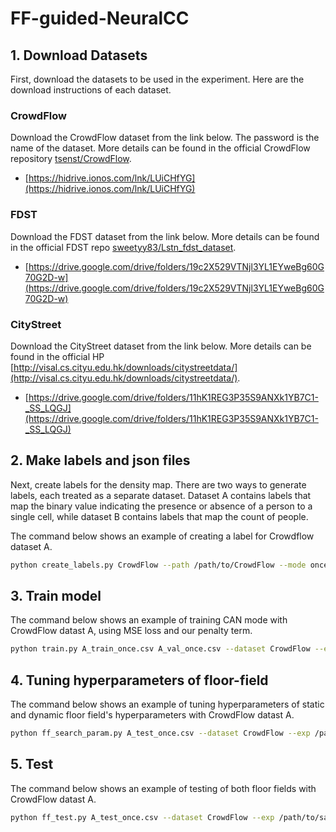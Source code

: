 # FF-guided-NeuralCC

## 1. Download Datasets
First, download the datasets to be used in the experiment. Here are the download instructions of each dataset.

### CrowdFlow
Download the CrowdFlow dataset from the link below. The password is the name of the dataset. More details can be found in the official CrowdFlow repository [tsenst/CrowdFlow](https://github.com/tsenst/CrowdFlow).
- [https://hidrive.ionos.com/lnk/LUiCHfYG](https://hidrive.ionos.com/lnk/LUiCHfYG)

### FDST
Download the FDST dataset from the link below. More details can be found in the official FDST repo [sweetyy83/Lstn_fdst_dataset](https://github.com/sweetyy83/Lstn_fdst_dataset).
- [https://drive.google.com/drive/folders/19c2X529VTNjl3YL1EYweBg60G70G2D-w](https://drive.google.com/drive/folders/19c2X529VTNjl3YL1EYweBg60G70G2D-w)

### CityStreet
Download the CityStreet dataset from the link below. More details can be found in the official HP [http://visal.cs.cityu.edu.hk/downloads/citystreetdata/](http://visal.cs.cityu.edu.hk/downloads/citystreetdata/).
- [https://drive.google.com/drive/folders/11hK1REG3P35S9ANXk1YB7C1-_SS_LQGJ](https://drive.google.com/drive/folders/11hK1REG3P35S9ANXk1YB7C1-_SS_LQGJ)

## 2. Make labels and json files
Next, create labels for the density map. There are two ways to generate labels, each treated as a separate dataset. Dataset A contains labels that map the binary value indicating the presence or absence of a person to a single cell, while dataset B contains labels that map the count of people.

The command below shows an example of creating a label for Crowdflow dataset A.
```sh
python create_labels.py CrowdFlow --path /path/to/CrowdFlow --mode once
```

## 3. Train model

The command below shows an example of training CAN mode with CrowdFlow datast A, using MSE loss and our penalty term.
```sh
python train.py A_train_once.csv A_val_once.csv --dataset CrowdFlow --exp /path/to/save_dir --penalty 0.1
```

## 4. Tuning hyperparameters of floor-field

The command below shows an example of tuning hyperparameters of static and dynamic floor field's hyperparameters with CrowdFlow datast A.
```sh
python ff_search_param.py A_test_once.csv --dataset CrowdFlow --exp /path/to/saved_dir --DynamicFF 1 --StaticFF 1
```

## 5. Test

The command below shows an example of testing of both floor fields with CrowdFlow datast A.
```sh
python ff_test.py A_test_once.csv --dataset CrowdFlow --exp /path/to/saved_dir --DynamicFF 1 --StaticFF 1
```
